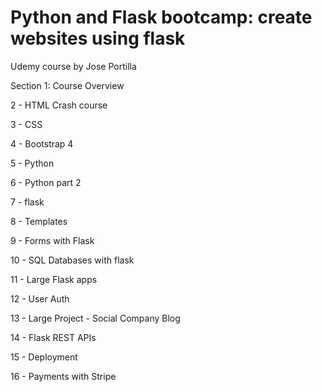 # Python and Flask bootcamp: create websites using flask

Udemy course by Jose Portilla

Section 1: Course Overview

2 - HTML Crash course

3 - CSS

4 - Bootstrap 4

5 - Python

6 - Python part 2

7 - flask

8 - Templates

9 - Forms with Flask

10 - SQL Databases with flask

11 - Large Flask apps

12 - User Auth

13 - Large Project - Social Company Blog

14 - Flask REST APIs

15 - Deployment

16 - Payments with Stripe
